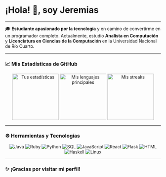 # ¡Hola! 👋, soy Jeremias

---

🎓 **Estudiante apasionado por la tecnología** y en camino de convertirme en un programador completo. Actualmente, estudio **Analista en Computación** y **Licenciatura en Ciencias de la Computación** en la Universidad Nacional de Río Cuarto.

---

### 📈 Mis Estadísticas de GitHub

<div align="center">
  <img height="150em" src="https://github-readme-stats.vercel.app/api?username=jeremiasavaro&show_icons=true&theme=radical&count_private=true&hide=stars" alt="Tus estadísticas"/>
  <img height="150em" src="https://github-readme-stats.vercel.app/api/top-langs/?username=jeremiasavaro&layout=compact&theme=radical&langs_count=8" alt="Mis lenguajes principales"/>
  <img height="150em" src="https://github-readme-streak-stats.herokuapp.com?user=jeremiasavaro&theme=radical&hide_border=true&border_radius=5&date_format=j%20M%5B%20Y%5D" alt="Mis streaks"/>
</div>

---

### ⚙️ Herramientas y Tecnologías

<div align="center">
  <img src="https://img.shields.io/badge/Java-007396?style=for-the-badge&logo=java&logoColor=white" alt="Java"/>
  <img src="https://img.shields.io/badge/Ruby-CC342D?style=for-the-badge&logo=ruby&logoColor=white" alt="Ruby"/>
  <img src="https://img.shields.io/badge/Python-3776AB?style=for-the-badge&logo=python&logoColor=white" alt="Python"/>
  <img src="https://img.shields.io/badge/SQL-4479A1?style=for-the-badge&logo=sql&logoColor=white" alt="SQL"/>
  <img src="https://img.shields.io/badge/JavaScript-F7DF1E?style=for-the-badge&logo=javascript&logoColor=black" alt="JavaScript"/>
  <img src="https://img.shields.io/badge/React-61DAFB?style=for-the-badge&logo=react&logoColor=black" alt="React"/>
  <img src="https://img.shields.io/badge/Flask-000000?style=for-the-badge&logo=flask&logoColor=white" alt="Flask"/>
  <img src="https://img.shields.io/badge/HTML-E34F26?style=for-the-badge&logo=html5&logoColor=white" alt="HTML"/>
  <img src="https://img.shields.io/badge/Haskell-5D4F85?style=for-the-badge&logo=haskell&logoColor=white" alt="Haskell"/>
  <img src="https://img.shields.io/badge/Linux-FCC624?style=for-the-badge&logo=linux&logoColor=black" alt="Linux"/>
</div>


---

### ✨ ¡Gracias por visitar mi perfil!

